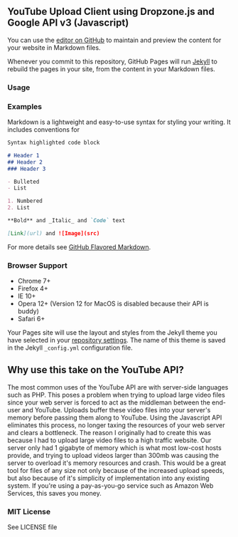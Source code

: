 ## YouTube Upload Client using Dropzone.js and Google API v3 (Javascript)

You can use the [editor on GitHub](https://github.com/paulzmuda/youtube-client/edit/master/README.md) to maintain and preview the content for your website in Markdown files.

Whenever you commit to this repository, GitHub Pages will run [Jekyll](https://jekyllrb.com/) to rebuild the pages in your site, from the content in your Markdown files.

### Usage

### Examples

Markdown is a lightweight and easy-to-use syntax for styling your writing. It includes conventions for

```markdown
Syntax highlighted code block

# Header 1
## Header 2
### Header 3

- Bulleted
- List

1. Numbered
2. List

**Bold** and _Italic_ and `Code` text

[Link](url) and ![Image](src)
```

For more details see [GitHub Flavored Markdown](https://guides.github.com/features/mastering-markdown/).

### Browser Support

- Chrome 7+
- Firefox 4+
- IE 10+
- Opera 12+ (Version 12 for MacOS is disabled because their API is buddy)
- Safari 6+

Your Pages site will use the layout and styles from the Jekyll theme you have selected in your [repository settings](https://github.com/paulzmuda/youtube-client/settings). The name of this theme is saved in the Jekyll `_config.yml` configuration file.

## Why use this take on the YouTube API?

The most common uses of the YouTube API are with server-side languages such as PHP.  This poses a problem when trying to upload large video files since your web server is forced to act as the middleman between the end-user and YouTube.  Uploads buffer these video files into your server's memory before passing them along to YouTube.  Using the Javascript API eliminates this process, no longer taxing the resources of your web server and clears a bottleneck.  The reason I originally had to create this was because I had to upload large video files to a high traffic website. Our server only had 1 gigabyte of memory which is what most low-cost hosts provide, and trying to upload videos larger than 300mb was causing the server to overload it's memory resources and crash.  This would be a great tool for files of any size not only because of the increased upload speeds, but also because of it's simplicity of implementation into any existing system.  If you're using a pay-as-you-go service such as Amazon Web Services, this saves you money.

### MIT License

See LICENSE file
